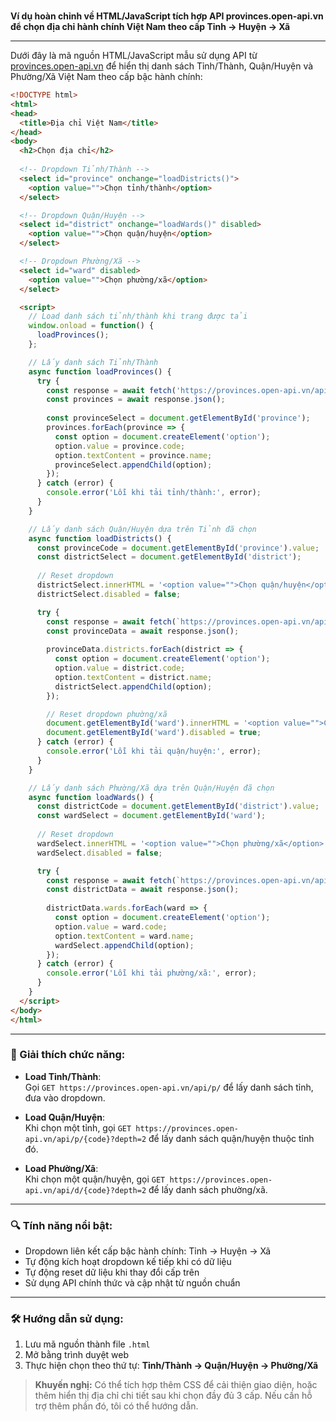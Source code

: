 <br>

**Ví dụ hoàn chỉnh về HTML/JavaScript tích hợp API provinces.open-api.vn để chọn địa chỉ hành chính Việt Nam theo cấp Tỉnh → Huyện → Xã**

---

Dưới đây là mã nguồn HTML/JavaScript mẫu sử dụng API từ [provinces.open-api.vn](https://provinces.open-api.vn) để hiển thị danh sách Tỉnh/Thành, Quận/Huyện và Phường/Xã Việt Nam theo cấp bậc hành chính:

```html
<!DOCTYPE html>
<html>
<head>
  <title>Địa chỉ Việt Nam</title>
</head>
<body>
  <h2>Chọn địa chỉ</h2>
  
  <!-- Dropdown Tỉnh/Thành -->
  <select id="province" onchange="loadDistricts()">
    <option value="">Chọn tỉnh/thành</option>
  </select>

  <!-- Dropdown Quận/Huyện -->
  <select id="district" onchange="loadWards()" disabled>
    <option value="">Chọn quận/huyện</option>
  </select>

  <!-- Dropdown Phường/Xã -->
  <select id="ward" disabled>
    <option value="">Chọn phường/xã</option>
  </select>

  <script>
    // Load danh sách tỉnh/thành khi trang được tải
    window.onload = function() {
      loadProvinces();
    };

    // Lấy danh sách Tỉnh/Thành
    async function loadProvinces() {
      try {
        const response = await fetch('https://provinces.open-api.vn/api/p/');
        const provinces = await response.json();
        
        const provinceSelect = document.getElementById('province');
        provinces.forEach(province => {
          const option = document.createElement('option');
          option.value = province.code;
          option.textContent = province.name;
          provinceSelect.appendChild(option);
        });
      } catch (error) {
        console.error('Lỗi khi tải tỉnh/thành:', error);
      }
    }

    // Lấy danh sách Quận/Huyện dựa trên Tỉnh đã chọn
    async function loadDistricts() {
      const provinceCode = document.getElementById('province').value;
      const districtSelect = document.getElementById('district');
      
      // Reset dropdown
      districtSelect.innerHTML = '<option value="">Chọn quận/huyện</option>';
      districtSelect.disabled = false;

      try {
        const response = await fetch(`https://provinces.open-api.vn/api/p/${provinceCode}?depth=2`);
        const provinceData = await response.json();
        
        provinceData.districts.forEach(district => {
          const option = document.createElement('option');
          option.value = district.code;
          option.textContent = district.name;
          districtSelect.appendChild(option);
        });

        // Reset dropdown phường/xã
        document.getElementById('ward').innerHTML = '<option value="">Chọn phường/xã</option>';
        document.getElementById('ward').disabled = true;
      } catch (error) {
        console.error('Lỗi khi tải quận/huyện:', error);
      }
    }

    // Lấy danh sách Phường/Xã dựa trên Quận/Huyện đã chọn
    async function loadWards() {
      const districtCode = document.getElementById('district').value;
      const wardSelect = document.getElementById('ward');
      
      // Reset dropdown
      wardSelect.innerHTML = '<option value="">Chọn phường/xã</option>';
      wardSelect.disabled = false;

      try {
        const response = await fetch(`https://provinces.open-api.vn/api/d/${districtCode}?depth=2`);
        const districtData = await response.json();
        
        districtData.wards.forEach(ward => {
          const option = document.createElement('option');
          option.value = ward.code;
          option.textContent = ward.name;
          wardSelect.appendChild(option);
        });
      } catch (error) {
        console.error('Lỗi khi tải phường/xã:', error);
      }
    }
  </script>
</body>
</html>
```

---

### 🧭 Giải thích chức năng:

- **Load Tỉnh/Thành**:  
  Gọi `GET https://provinces.open-api.vn/api/p/` để lấy danh sách tỉnh, đưa vào dropdown.

- **Load Quận/Huyện**:  
  Khi chọn một tỉnh, gọi `GET https://provinces.open-api.vn/api/p/{code}?depth=2` để lấy danh sách quận/huyện thuộc tỉnh đó.

- **Load Phường/Xã**:  
  Khi chọn một quận/huyện, gọi `GET https://provinces.open-api.vn/api/d/{code}?depth=2` để lấy danh sách phường/xã.

---

### 🔍 Tính năng nổi bật:

- Dropdown liên kết cấp bậc hành chính: Tỉnh → Huyện → Xã  
- Tự động kích hoạt dropdown kế tiếp khi có dữ liệu  
- Tự động reset dữ liệu khi thay đổi cấp trên  
- Sử dụng API chính thức và cập nhật từ nguồn chuẩn

---

### 🛠️ Hướng dẫn sử dụng:

1. Lưu mã nguồn thành file `.html`  
2. Mở bằng trình duyệt web  
3. Thực hiện chọn theo thứ tự: **Tỉnh/Thành → Quận/Huyện → Phường/Xã**

> **Khuyến nghị:** Có thể tích hợp thêm CSS để cải thiện giao diện, hoặc thêm hiển thị địa chỉ chi tiết sau khi chọn đầy đủ 3 cấp. Nếu cần hỗ trợ thêm phần đó, tôi có thể hướng dẫn.